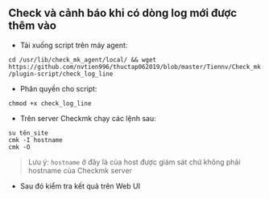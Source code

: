 ## Check và cảnh báo khi có dòng log mới được thêm vào

- Tải xuống script trên máy agent:

`cd /usr/lib/check_mk_agent/local/ && wget https://github.com/nvtien996/thuctap062019/blob/master/Tiennv/Check_mk/plugin-script/check_log_line`

- Phân quyền cho script:

`chmod +x check_log_line`

- Trên server Checkmk chạy các lệnh sau:

```
su tên_site
cmk -I hostname
cmk -O
```

> Lưu ý: `hostname` ở đây là của host được giám sát chứ không phải hostname của Checkmk server

- Sau đó kiểm tra kết quả trên Web UI